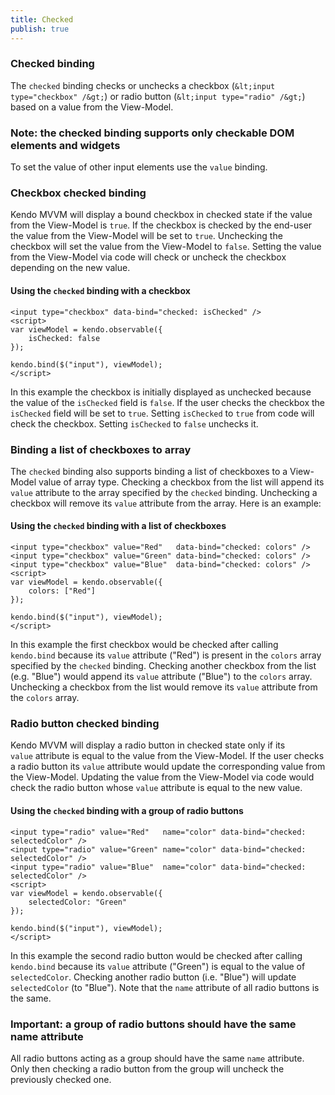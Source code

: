 ```yaml
---
title: Checked
publish: true
---
```


### Checked binding

The `checked` binding checks or unchecks a checkbox (`&lt;input type="checkbox" /&gt;`) or
radio button (`&lt;input type="radio" /&gt;`) based on a value from the View-Model.

### Note: the checked binding supports only checkable DOM elements and widgets

To set the value of other input elements use the `value` binding.

### Checkbox checked binding

Kendo MVVM will display a bound checkbox in checked state if the value from the View-Model is `true`.
If the checkbox is checked by the end-user the value from the View-Model will be set to `true`.
Unchecking the checkbox will set the value from the View-Model to `false`. Setting the value from
the View-Model via code will check or uncheck the checkbox depending on the new value.

  

#### Using the `checked` binding with a checkbox
 
    <input type="checkbox" data-bind="checked: isChecked" />
    <script>
    var viewModel = kendo.observable({
        isChecked: false
    });
    
    kendo.bind($("input"), viewModel);
    </script>
       

In this example the checkbox is initially displayed as unchecked because the value of the `isChecked` field is `false`.
If the user checks the checkbox the `isChecked` field will be set to `true`. Setting
`isChecked` to `true` from code will check the checkbox.&nbsp;Setting&nbsp;`isChecked`&nbsp;to&nbsp;`false`&nbsp;unchecks it.

### Binding a list of checkboxes to array

The `checked` binding also supports binding a list of checkboxes to a View-Model value of array type.
Checking a checkbox from the list will append its `value` attribute to the array specified by the `checked` binding.
Unchecking a checkbox will remove its `value` attribute from the array. Here is an example:

  

#### Using the `checked` binding with a list of checkboxes
 
    <input type="checkbox" value="Red"   data-bind="checked: colors" />
    <input type="checkbox" value="Green" data-bind="checked: colors" />
    <input type="checkbox" value="Blue"  data-bind="checked: colors" />
    <script>
    var viewModel = kendo.observable({
        colors: ["Red"]
    });
    
    kendo.bind($("input"), viewModel);
    </script>
       

In this example the first checkbox would be checked after calling `kendo.bind` because its `value`
attribute ("Red") is present in the `colors` array specified by the `checked` binding. Checking another
checkbox from the list (e.g. "Blue") would append its `value` attribute ("Blue") to the `colors` array.
Unchecking a checkbox from the list would remove its `value` attribute from the `colors` array.

### Radio button checked binding

Kendo MVVM will display a radio button in checked state only if its `value`&nbsp;attribute is equal to
the value from the View-Model. If the user checks a radio button its `value` attribute would update the
corresponding value from the View-Model. Updating the value from the View-Model via code would check the radio button whose `value`
attribute is equal to the new value.

  

#### Using the `checked` binding with a group of radio buttons
 
    <input type="radio" value="Red"   name="color" data-bind="checked: selectedColor" />
    <input type="radio" value="Green" name="color" data-bind="checked: selectedColor" />
    <input type="radio" value="Blue"  name="color" data-bind="checked: selectedColor" />
    <script>
    var viewModel = kendo.observable({
        selectedColor: "Green"
    });
    
    kendo.bind($("input"), viewModel);
    </script>
       

In this example the second radio button would be checked after calling `kendo.bind` because its `value` attribute
("Green") is equal to the value of `selectedColor`. Checking another radio button (i.e. "Blue") will update
`selectedColor` (to "Blue"). Note that the `name` attribute of all radio buttons is the same.

### Important: a group of radio buttons should have the same name attribute

All radio buttons acting as a group should have the same `name` attribute. Only then checking a radio button from the group will uncheck the previously checked one.